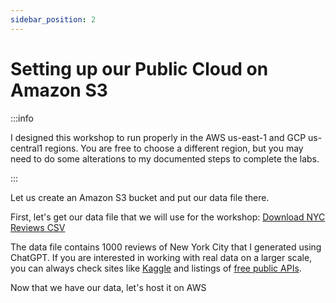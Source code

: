 ```yaml
---
sidebar_position: 2
---
```


# Setting up our Public Cloud on Amazon S3

:::info

I designed this workshop to run properly in the AWS us-east-1 and GCP us-central1 regions. You are free to choose a different region, but you may need to do some alterations to my documented steps to complete the labs.

:::

Let us create an Amazon S3 bucket and put our data file there.

First, let's get our data file that we will use for the workshop: <a href="/files/nyc_reviews.csv" download>Download NYC Reviews CSV</a>

The data file contains 1000 reviews of New York City that I generated using ChatGPT. If you are interested in working with real data on a larger scale, you can always check sites like [Kaggle](https://www.kaggle.com/) and listings of [free public APIs](https://github.com/public-apis/public-apis).

Now that we have our data, let's host it on AWS


